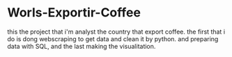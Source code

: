 # Worls-Exportir-Coffee
this the project that i'm analyst the country that export coffee. the first that i do is dong webscraping to get data and clean it by python. and preparing data with SQL, and the last making the visualitation.
